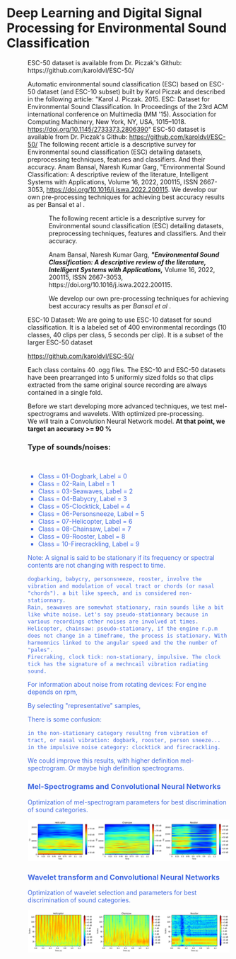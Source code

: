 # Deep Learning and Digital Signal Processing for Environmental Sound Classification


<ul><ul> ESC-50 dataset is available from Dr. Piczak's Github: https://github.com/karoldvl/ESC-50/ 

Automatic environmental sound classification (ESC) based on ESC-50 dataset (and ESC-10 subset) built by Karol Piczak and described in the following article:
"Karol J. Piczak. 2015. ESC: Dataset for Environmental Sound Classification. In Proceedings of the 23rd ACM international conference on Multimedia (MM '15). Association for Computing Machinery, New York, NY, USA, 1015–1018. https://doi.org/10.1145/2733373.2806390"
ESC-50 dataset is available from Dr. Piczak's Github: https://github.com/karoldvl/ESC-50/
The following recent article is a descriptive survey for Environmental sound classification (ESC) detailing datasets, preprocessing techniques, features and classifiers. And their accuracy.
Anam Bansal, Naresh Kumar Garg, "Environmental Sound Classification: A descriptive review of the literature, Intelligent Systems with Applications, Volume 16, 2022, 200115, ISSN 2667-3053, https://doi.org/10.1016/j.iswa.2022.200115.
We develop our own pre-processing techniques for achieving best accuracy results as per Bansal et al .


<ul><ul> The following recent article is a descriptive survey for Environmental sound classification (ESC) detailing datasets, preprocessing techniques, features and classifiers. And their accuracy. </ul></ul>
<ul><ul> Anam Bansal, Naresh Kumar Garg, <b><i> "Environmental Sound Classification: A descriptive review of the literature, 
Intelligent Systems with Applications,</i></b> Volume 16, 2022, 200115, ISSN 2667-3053, https://doi.org/10.1016/j.iswa.2022.200115.  </ul></ul>

<ul><ul> We develop our own pre-processing techniques for achieving best accuracy results as per <i> Bansal et al </i>.  </ul></ul>



ESC-10 Dataset: We are going to use ESC-10 dataset for sound classification. It is a labeled set of 400 environmental recordings (10 classes, 40 clips per class, 5 seconds per clip). It is a subset of the larger ESC-50 dataset

https://github.com/karoldvl/ESC-50/

Each class contains 40 .ogg files. The ESC-10 and ESC-50 datasets have been prearranged into 5 uniformly sized folds so that clips extracted from the same original source recording are always contained in a single fold.

Before we start developing more advanced techniques, we test mel-spectrograms and wavelets. With optimized pre-processing. <br> We will train a Convolution Neural Network model.  <b> At that point, we target an accuracy >= 90 %  </b> 

### Type of sounds/noises:  
<br>
<span style="color:#4169E1"> 
    
- Class = 01-Dogbark, Label = 0
- Class = 02-Rain, Label = 1
- Class = 03-Seawaves, Label = 2
- Class = 04-Babycry, Label = 3
- Class = 05-Clocktick, Label = 4
- Class = 06-Personsneeze, Label = 5
- Class = 07-Helicopter, Label = 6
- Class = 08-Chainsaw, Label = 7
- Class = 09-Rooster, Label = 8
- Class = 10-Firecrackling, Label = 9

 Note: A signal is said to be stationary if its frequency or spectral contents are not changing with respect to time.

    dogbarking, babycry, personsneeze, rooster, involve the vibration and modulation of vocal tract or chords (or nasal "chords"). a bit like speech, and is considered non-stationnary.
    Rain, seawaves are somewhat stationary, rain sounds like a bit like white noise. Let's say pseudo-stationnary because in various recordings other noises are involved at times.
    Helicopter, chainsaw: pseudo-stationary, if the engine r.p.m does not change in a timeframe, the process is stationary. With harmomnics linked to the angular speed and the the number of "pales".
    Firecraking, clock tick: non-stationary, impulsive. The clock tick has the signature of a mechncail vibration radiating sound.

For information about noise from rotating devices: For engine depends on rpm,

By selecting "representative" samples,
    
 There is some confusion:

    in the non-stationary category resultng from vibration of tract, or nasal vibration: dogbark, rooster, person sneeze...
    in the impulsive noise category: clocktick and firecrackling.

We could improve this results, with higher definition mel-spectrogram. Or maybe high definition spectrograms.

    
    
### Mel-Spectrograms and Convolutional Neural Networks

Optimization of mel-spectrogram parameters for best discrimination of sound categories. 

<p align="center"> <img src="Mel-Spectrogram3_002.png" width="800"  /> </p> 

### Wavelet transform and Convolutional Neural Networks
    
Optimization of wavelet selection and parameters for best discrimination of sound categories. 

<p align="center"> <img src="Wavelets_transform3_002.png" width="800"  /> </p> 
